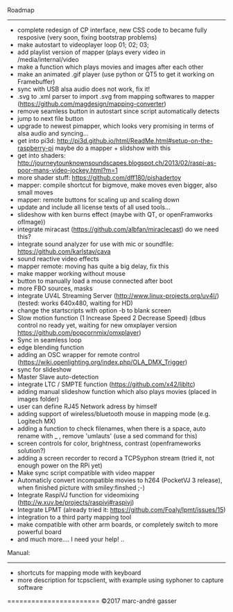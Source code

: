 Roadmap
*******
- complete redesign of CP interface, new CSS code to became fully resposive (very soon, fixing bootstrap problems)
- make autostart to videoplayer loop 01; 02; 03;
- add playlist version of mapper (plays every video in /media/internal/video
- make a function which plays movies and images after each other
- make an animated .gif player (use python or QT5 to get it working on Framebuffer)
- sync with USB alsa audio does not work, fix it!
- .svg to .xml parser to import .svg from mapping softwares to mapper (https://github.com/magdesign/mapping-converter)
- remove seamless button in autostart since script automatically detects
- jump to next file button
- upgrade to newest pimapper, which looks very promising in terms of alsa audio and syncing...
- get into pi3d: http://pi3d.github.io/html/ReadMe.html#setup-on-the-raspberry-pi maybe do a mapper + slidshow with this
- get into shaders: http://journeytounknownsoundscapes.blogspot.ch/2013/02/raspi-as-poor-mans-video-jockey.html?m=1
- more shader stuff: https://github.com/dff180/pishadertoy
- mapper: compile shortcut for bigmove, make moves even bigger, also small moves
- mapper: remote buttons for scaling up and scaling down
- update and include all license texts of all used tools...
- slideshow with ken burns effect (maybe with QT, or openFramworks ofImage))
- integrate miracast (https://github.com/albfan/miraclecast) do we need this?
- integrate sound analyzer for use with mic or soundfile: https://github.com/karlstav/cava
- sound reactive video effects
- mapper remote: moving has quite a big delay, fix this
- make mapper working without mouse
- button to manually load a mouse connected after boot
- more FBO sources, masks
- integrate UV4L Streaming Server (http://www.linux-projects.org/uv4l/) (tested: works 640x480, waiting for HD)
- change the startscripts with option -b to blank screen
- Slow motion function (1 Increase Speed 2 Decrease Speed) (dbus control no ready yet, waiting for new omxplayer version https://github.com/popcornmix/omxplayer)
- Sync in seamless loop 
- edge blending function
- adding an OSC wrapper for remote control (https://wiki.openlighting.org/index.php/OLA_DMX_Trigger)
- sync for slideshow
- Master Slave auto-detection
- integrate LTC / SMPTE function (https://github.com/x42/libltc)
- adding manual slideshow function which also plays movies (placed in images folder)
- user can define RJ45 Network adress by himself
- adding support of wireless/bluetooth mouse in mapping mode (e.g. Logitech MX)
- adding a function to check filenames, when there is a space, auto rename with _ , remove 'umlauts' (use a sed command for this)
- screen controls for color, brightness, contrast (openframeworks solution?)
- adding a screen recorder to record a TCPSyphon stream (tried it, not enough power on the RPi yet)
- Make sync script compatible with video mapper 
- Automaticly convert incompatible movies to h264  (PocketVJ 3 release), when finished picture with smiley:finshed ;-)
- Integrate RaspiVJ function for videomixing (http://w.xuv.be/projects/raspivj#raspivj)
- Integrate LPMT (already tried it: https://github.com/Foaly/lpmt/issues/15)
- integration to a third party mapping tool
- make compatible with other arm boards, or completely switch to more powerful board
- and much more.... I need your help!
..

Manual:
*******
- shortcuts for mapping mode with keyboard
- more description for tcpsclient, with example using syphoner to capture software

=======================
©2017 marc-andré gasser

